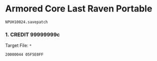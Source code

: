#  Armored Core Last Raven Portable

`NPUH10024.savepatch`

### 1. CREDIT 99999999c

Target File: `*`

```
20000044 05F5E0FF
```

